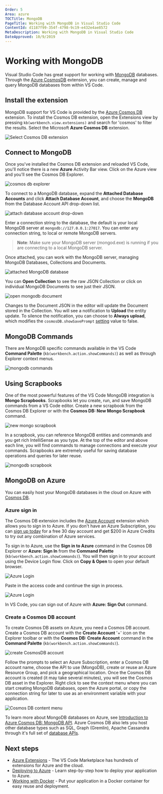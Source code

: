 ```yaml
---
Order: 5
Area: azure
TOCTitle: MongoDB
PageTitle: Working with MongoDB in Visual Studio Code
ContentId: d1187f99-354f-4798-9c19-e432e4ae8572
MetaDescription: Working with MongoDB in Visual Studio Code
DateApproved: 10/9/2019
---
```

# Working with MongoDB

Visual Studio Code has great support for working with [MongoDB](https://www.mongodb.com/what-is-mongodb) databases. Through the [Azure CosmosDB](https://marketplace.visualstudio.com/items?itemName=ms-azuretools.vscode-cosmosdb) extension, you can create, manage and query MongoDB databases from within VS Code.

## Install the extension

MongoDB support for VS Code is provided by the [Azure Cosmos DB](https://marketplace.visualstudio.com/items?itemName=ms-azuretools.vscode-cosmosdb) extension. To install the Cosmos DB extension, open the Extensions view by pressing `kb(workbench.view.extensions)` and search for 'cosmos' to filter the results. Select the Microsoft **Azure Cosmos DB** extension.

![Select Cosmos DB extension](images/mongodb/install-cosmosdb-extension.png)

## Connect to MongoDB

Once you've installed the Cosmos DB extension and reloaded VS Code, you'll notice there is a new **Azure** Activity Bar view. Click on the Azure view and you'll see the Cosmos DB Explorer.

![cosmos db explorer](images/mongodb/cosmosdb-explorer.png)

To connect to a MongoDB database, expand the **Attached Database Accounts** and click **Attach Database Account**, and choose the **MongoDB** from the Database Account API drop-down list.

![attach database account drop-down](images/mongodb/attach-database-account.png)

Enter a connection string to the database, the default is your local MongoDB server at `mongodb://127.0.0.1:27017`. You can enter any connection string, to local or remote MongoDB servers.

>**Note**: Make sure your MongoDB server (mongod.exe) is running if you are connecting to a local MongoDB server.

Once attached, you can work with the MongoDB server, managing MongoDB Databases, Collections and Documents.

![attached MongoDB database](images/mongodb/attached-mongodb-database.png)

You can **Open Collection** to see the raw JSON Collection or click on individual MongoDB Documents to see just their JSON.

![open mongodb document](images/mongodb/open-document.png)

Changes to the Document JSON in the editor will update the Document stored in the Collection. You will see a notification to **Upload** the entity update. To silence the notification, you can choose to **Always upload**, which modifies the `cosmosDB.showSavePrompt` [setting](/docs/getstarted/settings.md) value to false.

## MongoDB Commands

There are MongoDB specific commands available in the VS Code **Command Palette** (`kb(workbench.action.showCommands)`) as well as through Explorer context menus.

![mongodb commands](images/mongodb/mongodb-commands.png)

## Using Scrapbooks

One of the most powerful features of the VS Code MongoDB integration is **Mongo Scrapbooks**. Scrapbooks let you create, run, and save MongoDB commands from a VS Code editor. Create a new scrapbook from the Cosmos DB Explorer or with the **Cosmos DB: New Mongo Scrapbook** command.

![new mongo scrapbook](images/mongodb/new-mongo-scrapbook.png)

In a scrapbook, you can reference MongoDB entities and commands and you get rich IntelliSense as you type. At the top of the editor and above each line, you will find commands to manage connections and execute your commands. Scrapbooks are extremely useful for saving database operations and queries for later reuse.

![mongodb scrapbook](images/mongodb/scrapbook.png)

## MongoDB on Azure

You can easily host your MongoDB databases in the cloud on Azure with [Cosmos DB](https://docs.microsoft.com/azure/cosmos-db/introduction).

### Azure sign in

The Cosmos DB extension includes the [Azure Account](https://marketplace.visualstudio.com/items?itemName=ms-vscode.azure-account) extension which allows you to sign in to Azure. If you don't have an Azure Subscription, you can [sign up today](https://azure.microsoft.com/free/?b=16.48) for a free 30 day account and get $200 in Azure Credits to try out any combination of Azure services.

To sign in to Azure, use the **Sign in to Azure** command in the Cosmos DB Explorer or **Azure: Sign In** from the **Command Palette** (`kb(workbench.action.showCommands)`). You will then sign in to your account using the Device Login flow. Click on **Copy & Open** to open your default browser.

![Azure Login](images/mongodb/devicelogin.png)

Paste in the access code and continue the sign in process.

![Azure Login](images/mongodb/devicelogin2.png)

In VS Code, you can sign out of Azure with **Azure: Sign Out** command.

### Create a Cosmos DB account

To create Cosmos DB assets on Azure, you need a Cosmos DB account. Create a Cosmos DB account with the **Create Account** '+' icon on the Explorer toolbar or with the **Cosmos DB: Create Account** command in the **Command Palette** (`kb(workbench.action.showCommands)`).

![create CosmosDB account](images/mongodb/create-cosmosdb-account.png)

Follow the prompts to select an Azure Subscription, enter a Cosmos DB account name, choose the API to use (MongoDB), create or reuse an Azure Resource Group, and pick a geographical location. Once the Cosmos DB account is created (it may take several minutes), you will see the Cosmos DB asset in the Explorer. Right click to see the context menu where you can start creating MongoDB databases, open the Azure portal, or copy the connection string for later to use as an environment variable with your application.

![Cosmos DB content menu](images/mongodb/cosmosdb-context-menu.png)

To learn more about MongoDB databases on Azure, see [Introduction to Azure Cosmos DB: MongoDB API](https://docs.microsoft.com/azure/cosmos-db/mongodb-introduction). Azure Cosmos DB also lets you host other database types such as SQL, Graph (Gremlin), Apache Cassandra through it's full set of [database APIs](https://docs.microsoft.com/azure/cosmos-db/).

## Next steps

* [Azure Extensions](/docs/azure/extensions.md) - The VS Code Marketplace has hundreds of extensions for Azure and the cloud.
* [Deploying to Azure](/docs/azure/deployment.md) - Learn step-by-step how to deploy your application to Azure.
* [Working with Docker](/docs/azure/docker.md) - Put your application in a Docker container for easy reuse and deployment.
